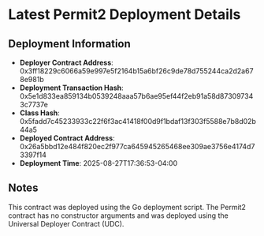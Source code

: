 # Latest Permit2 Deployment Details

## Deployment Information

- **Deployer Contract Address**: 0x3ff18229c6066a59e997e5f2164b15a6bf26c9de78d755244ca2d2a678e981b
- **Deployment Transaction Hash**: 0x5e1d833ea859134b0539248aaa57b6ae95ef44f2eb91a58d873097343c7737e
- **Class Hash**: 0x5fadd7c45233933c22f6f3ac41418f00d9f1bdaf13f303f5588e7b8d02b44a5
- **Deployed Contract Address**: 0x26a5bbd12e484f820ec2f977ca645945265468ee309ae3756e4174d73397f14
- **Deployment Time**: 2025-08-27T17:36:53-04:00

## Notes

This contract was deployed using the Go deployment script. The Permit2 contract has no constructor arguments and was deployed using the Universal Deployer Contract (UDC).
